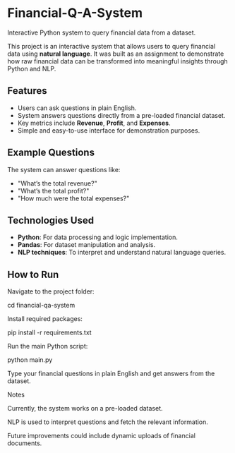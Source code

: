 # Financial-Q-A-System
Interactive Python system to query financial data from a dataset. 

This project is an interactive system that allows users to query financial data using **natural language**. It was built as an assignment to demonstrate how raw financial data can be transformed into meaningful insights through Python and NLP.

## Features
- Users can ask questions in plain English.
- System answers questions directly from a pre-loaded financial dataset.
- Key metrics include **Revenue**, **Profit**, and **Expenses**.
- Simple and easy-to-use interface for demonstration purposes.

## Example Questions
The system can answer questions like:
- "What’s the total revenue?"
- "What’s the total profit?"
- "How much were the total expenses?"

## Technologies Used
- **Python**: For data processing and logic implementation.
- **Pandas**: For dataset manipulation and analysis.
- **NLP techniques**: To interpret and understand natural language queries.

## How to Run
Navigate to the project folder:

cd financial-qa-system


Install required packages:

pip install -r requirements.txt


Run the main Python script:

python main.py


Type your financial questions in plain English and get answers from the dataset.

Notes

Currently, the system works on a pre-loaded dataset.

NLP is used to interpret questions and fetch the relevant information.

Future improvements could include dynamic uploads of financial documents.
   

